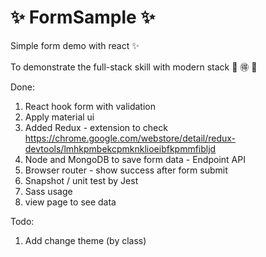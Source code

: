 # :sparkles: FormSample :sparkles:
Simple form demo with react :sparkles:

To demonstrate the full-stack skill with modern stack :japanese_ogre:  :ideograph_advantage:  :muscle: 

Done: 

1. React hook form with validation
2. Apply material ui
3. Added Redux - extension to check https://chrome.google.com/webstore/detail/redux-devtools/lmhkpmbekcpmknklioeibfkpmmfibljd  
4. Node and MongoDB to save form data - Endpoint API
5. Browser router - show success after form submit
6. Snapshot / unit test by Jest
7. Sass usage
8. view page to see data 

Todo:
1. Add change theme (by class)
